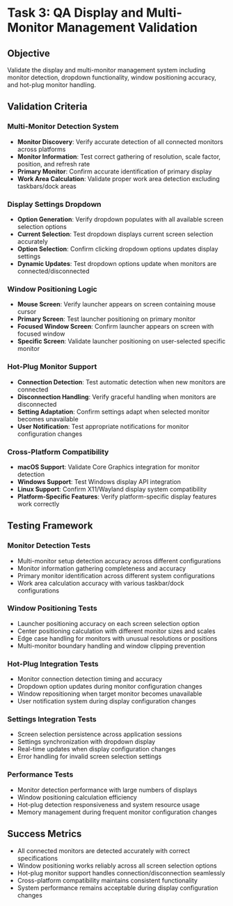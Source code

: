# Task 3: QA Display and Multi-Monitor Management Validation

## Objective
Validate the display and multi-monitor management system including monitor detection, dropdown functionality, window positioning accuracy, and hot-plug monitor handling.

## Validation Criteria

### Multi-Monitor Detection System
- **Monitor Discovery**: Verify accurate detection of all connected monitors across platforms
- **Monitor Information**: Test correct gathering of resolution, scale factor, position, and refresh rate
- **Primary Monitor**: Confirm accurate identification of primary display
- **Work Area Calculation**: Validate proper work area detection excluding taskbars/dock areas

### Display Settings Dropdown
- **Option Generation**: Verify dropdown populates with all available screen selection options
- **Current Selection**: Test dropdown displays current screen selection accurately
- **Option Selection**: Confirm clicking dropdown options updates display settings
- **Dynamic Updates**: Test dropdown options update when monitors are connected/disconnected

### Window Positioning Logic
- **Mouse Screen**: Verify launcher appears on screen containing mouse cursor
- **Primary Screen**: Test launcher positioning on primary monitor
- **Focused Window Screen**: Confirm launcher appears on screen with focused window
- **Specific Screen**: Validate launcher positioning on user-selected specific monitor

### Hot-Plug Monitor Support
- **Connection Detection**: Test automatic detection when new monitors are connected
- **Disconnection Handling**: Verify graceful handling when monitors are disconnected
- **Setting Adaptation**: Confirm settings adapt when selected monitor becomes unavailable
- **User Notification**: Test appropriate notifications for monitor configuration changes

### Cross-Platform Compatibility
- **macOS Support**: Validate Core Graphics integration for monitor detection
- **Windows Support**: Test Windows display API integration
- **Linux Support**: Confirm X11/Wayland display system compatibility
- **Platform-Specific Features**: Verify platform-specific display features work correctly

## Testing Framework

### Monitor Detection Tests
- Multi-monitor setup detection accuracy across different configurations
- Monitor information gathering completeness and accuracy
- Primary monitor identification across different system configurations
- Work area calculation accuracy with various taskbar/dock configurations

### Window Positioning Tests
- Launcher positioning accuracy on each screen selection option
- Center positioning calculation with different monitor sizes and scales
- Edge case handling for monitors with unusual resolutions or positions
- Multi-monitor boundary handling and window clipping prevention

### Hot-Plug Integration Tests
- Monitor connection detection timing and accuracy
- Dropdown option updates during monitor configuration changes
- Window repositioning when target monitor becomes unavailable
- User notification system during display configuration changes

### Settings Integration Tests
- Screen selection persistence across application sessions
- Settings synchronization with dropdown display
- Real-time updates when display configuration changes
- Error handling for invalid screen selection settings

### Performance Tests
- Monitor detection performance with large numbers of displays
- Window positioning calculation efficiency
- Hot-plug detection responsiveness and system resource usage
- Memory management during frequent monitor configuration changes

## Success Metrics
- All connected monitors are detected accurately with correct specifications
- Window positioning works reliably across all screen selection options
- Hot-plug monitor support handles connection/disconnection seamlessly
- Cross-platform compatibility maintains consistent functionality
- System performance remains acceptable during display configuration changes